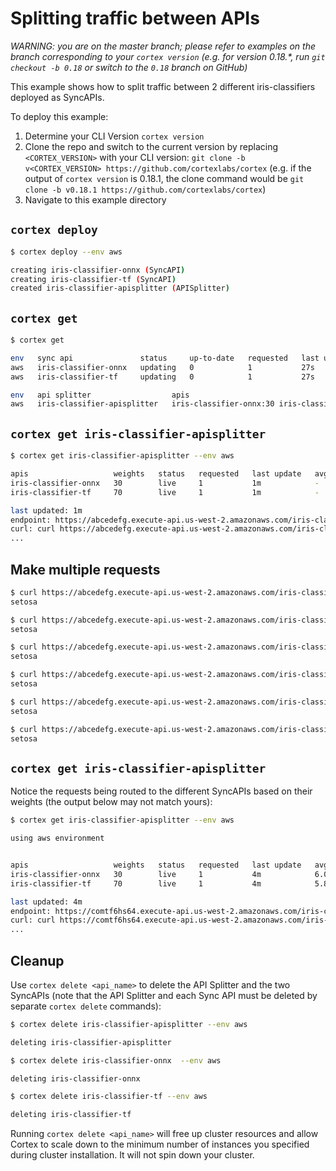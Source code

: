# Splitting traffic between APIs

_WARNING: you are on the master branch; please refer to examples on the branch corresponding to your `cortex version` (e.g. for version 0.18.*, run `git checkout -b 0.18` or switch to the `0.18` branch on GitHub)_

This example shows how to split traffic between 2 different iris-classifiers deployed as SyncAPIs.

To deploy this example:

1. Determine your CLI Version `cortex version`
1. Clone the repo and switch to the current version by replacing `<CORTEX_VERSION>` with your CLI version: `git clone -b v<CORTEX_VERSION> https://github.com/cortexlabs/cortex` (e.g. if the output of `cortex version` is 0.18.1, the clone command would be `git clone -b v0.18.1 https://github.com/cortexlabs/cortex`)
1. Navigate to this example directory

## `cortex deploy`

```bash
$ cortex deploy --env aws

creating iris-classifier-onnx (SyncAPI)
creating iris-classifier-tf (SyncAPI)
created iris-classifier-apisplitter (APISplitter)
```

## `cortex get`

```bash
$ cortex get

env   sync api               status     up-to-date   requested   last update   avg request   2XX
aws   iris-classifier-onnx   updating   0            1           27s           -             -
aws   iris-classifier-tf     updating   0            1           27s           -             -

env   api splitter                  apis                                            last update
aws   iris-classifier-apisplitter   iris-classifier-onnx:30 iris-classifier-tf:70   27s
```

## `cortex get iris-classifier-apisplitter`

```bash
$ cortex get iris-classifier-apisplitter --env aws

apis                   weights   status   requested   last update   avg request   2XX   5XX
iris-classifier-onnx   30        live     1           1m            -             -     -
iris-classifier-tf     70        live     1           1m            -             -     -

last updated: 1m
endpoint: https://abcedefg.execute-api.us-west-2.amazonaws.com/iris-classifier-apisplitter
curl: curl https://abcedefg.execute-api.us-west-2.amazonaws.com/iris-classifier-apisplitter -X POST -H "Content-Type: application/json" -d @sample.json
...
```

## Make multiple requests

```bash
$ curl https://abcedefg.execute-api.us-west-2.amazonaws.com/iris-classifier-apisplitter -X POST -H "Content-Type: application/json" -d @sample.json
setosa

$ curl https://abcedefg.execute-api.us-west-2.amazonaws.com/iris-classifier-apisplitter -X POST -H "Content-Type: application/json" -d @sample.json
setosa

$ curl https://abcedefg.execute-api.us-west-2.amazonaws.com/iris-classifier-apisplitter -X POST -H "Content-Type: application/json" -d @sample.json
setosa

$ curl https://abcedefg.execute-api.us-west-2.amazonaws.com/iris-classifier-apisplitter -X POST -H "Content-Type: application/json" -d @sample.json
setosa

$ curl https://abcedefg.execute-api.us-west-2.amazonaws.com/iris-classifier-apisplitter -X POST -H "Content-Type: application/json" -d @sample.json
setosa

$ curl https://abcedefg.execute-api.us-west-2.amazonaws.com/iris-classifier-apisplitter -X POST -H "Content-Type: application/json" -d @sample.json
setosa
```

## `cortex get iris-classifier-apisplitter`

Notice the requests being routed to the different SyncAPIs based on their weights (the output below may not match yours):

```bash
$ cortex get iris-classifier-apisplitter --env aws

using aws environment


apis                   weights   status   requested   last update   avg request   2XX   5XX
iris-classifier-onnx   30        live     1           4m            6.00791 ms    1     -
iris-classifier-tf     70        live     1           4m            5.81867 ms    5     -

last updated: 4m
endpoint: https://comtf6hs64.execute-api.us-west-2.amazonaws.com/iris-classifier-apisplitter
curl: curl https://comtf6hs64.execute-api.us-west-2.amazonaws.com/iris-classifier-apisplitter -X POST -H "Content-Type: application/json" -d @sample.json
...
```

## Cleanup

Use `cortex delete <api_name>` to delete the API Splitter and the two SyncAPIs (note that the API Splitter and each Sync API must be deleted by separate `cortex delete` commands):

```bash
$ cortex delete iris-classifier-apisplitter --env aws

deleting iris-classifier-apisplitter

$ cortex delete iris-classifier-onnx  --env aws

deleting iris-classifier-onnx

$ cortex delete iris-classifier-tf --env aws

deleting iris-classifier-tf
```

Running `cortex delete <api_name>` will free up cluster resources and allow Cortex to scale down to the minimum number of instances you specified during cluster installation. It will not spin down your cluster.
